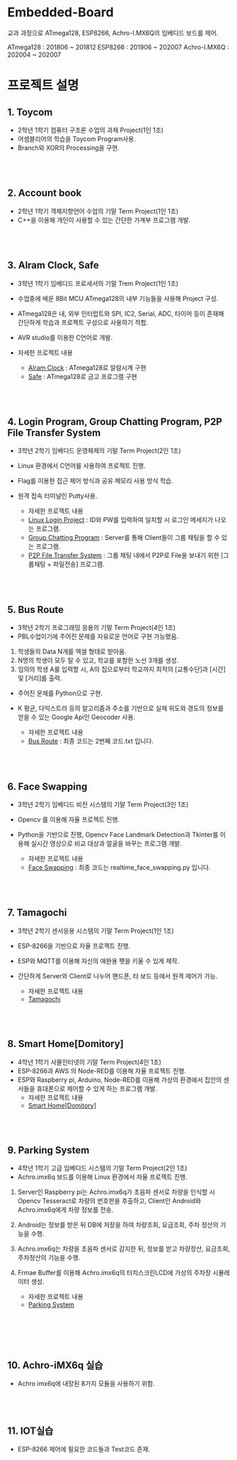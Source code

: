 # Embedded-Board

교과 과정으로 ATmega128, ESP8266, Achro-I.MX6Q의 임베디드 보드를 제어.

ATmega128 : 201806 ~ 201812
ESP8266 : 201906 ~ 202007
Achro-I.MX6Q : 202004 ~ 202007


# 프로젝트 설명

## 1. Toycom
- 2학년 1학기 컴퓨터 구조론 수업의 과제 Project(1인 1조)
- 어셈블리어의 학습을 Toycom Program사용.
- Branch와 XOR의 Processing을 구현.
<br><br>
<br><br>

## 2. Account book
- 2학년 1학기 객체지향언어 수업의 기말 Term Project(1인 1조)
- C++을 이용해 개인이 사용할 수 있는 간단한 가계부 프로그램 개발.
<br><br>
<br><br>

## 3. Alram Clock, Safe
- 3학년 1학기 임베디드 프로세서의 기말 Trem Project(1인 1조)
- 수업중에 배운 8Bit MCU ATmega128의 내부 기능들을 사용해 Project 구성.
- ATmega128은 내, 외부 인터럽트와 SPI, IC2, Serial, ADC, 타이머 등이 존재해 간단하게 학습과 프로젝트 구성으로 사용하기 적합.
- AVR studio를 이용한 C언어로 개발.

- 자세한 프로젝트 내용
    - [Alram Clock](https://github.com/sangwoo24/Main-Project-in-KPU/tree/master/Alram%20Clock) : ATmega128로 알람시계 구현
    - [Safe](https://github.com/sangwoo24/Main-Project-in-KPU/tree/master/Safe) : ATmega128로 금고 프로그램 구현
<br><br>
<br><br>

## 4. Login Program, Group Chatting Program, P2P File Transfer System

- 3학년 2학기 임베디드 운영체제의 기말 Term Project(2인 1조)
- Linux 환경에서 C언어를 사용하여 프로젝트 진행.
- Flag를 이용한 접근 제어 방식과 공유 메모리 사용 방식 학습.
- 원격 접속 터미널인 Putty사용.

    - 자세한 프로젝트 내용
    - [Linux Login Project](https://github.com/sangwoo24/Main-Project-in-KPU/tree/master/Linux_Login%20Program) : ID와 PW를 입력하여 일치할 시 로그인 메세지가 나오는 프로그램.
    - [Group Chatting Program](https://github.com/sangwoo24/Main-Project-in-KPU/tree/master/GroupChatting%20in%20Linux%2CC%2CSocket) : Server를 통해 Client들이 그룹 채팅을 할 수 있는 프로그램.
    - [P2P File Transfer System](https://github.com/sangwoo24/Main-Project-in-KPU/tree/master/P2P_File_Transfer%20in%20Linux%2CC%2CSocket) : 그룹 채팅 내에서 P2P로 File을 보내기 위한 [그룹채팅 + 파일전송]
    프로그램.
<br><br>
<br><br>

## 5. Bus Route
- 3학년 2학기 프로그래밍 응용의 기말 Term Project(4인 1조)
- PBL수업이기에 주어진 문제를 자유로운 언어로 구현 가능했음.
1. 학생들의 Data N개를 엑셀 형태로 받아옴.
2. N명의 학생이 모두 탈 수 있고, 학교를 포함한 노선 3개를 생성.
3. 임의의 학생 A를 입력할 시, A의 집으로부터 학교까지 최적의 [교통수단]과 [시간] 및 [거리]를 출력.
- 주어진 문제를 Python으로 구현.
- K 평균, 다익스트라 등의 알고리즘과 주소를 기반으로 실제 위도와 경도의 정보를 얻을 수 있는 Google Api인 Geocoder 사용.
    
    - 자세한 프로젝트 내용
    - [Bus Route](https://github.com/sangwoo24/Main-Project-in-KPU/tree/master/Bus%20route) : 최종 코드는 2번째 코드.txt 입니다.
<br><br>
<br><br>

## 6. Face Swapping
- 3학년 2학기 임베디드 비전 시스템의 기말 Term Project(3인 1조)
- Opencv 를 이용해 자율 프로젝트 진행.
- Python을 기반으로 진행, Opencv Face Landmark Detection과 Tkinter를 이용해 실시간 영상으로 비교 대상과 얼굴을 바꾸는 프로그램 개발.
    
    - 자세한 프로젝트 내용
    - [Face Swapping](https://github.com/sangwoo24/Main-Project-in-KPU/tree/master/Embedded%20Vision%20System%20-%20Face%20swapping) : 최종 코드는 realtime_face_swapping.py 입니다.
<br><br>
<br><br>

## 7. Tamagochi
- 3학년 2학기 센서응용 시스템의 기말 Term Project(1인 1조)
- ESP-8266을 기반으로 자율 프로젝트 진행.
- ESP와 MQTT를 이용해 자신의 애완용 펫을 키울 수 있게 제작.
- 간단하게 Server와 Client로 나누어 핸드폰, 타 보드 등에서 원격 제어가 가능.

    - 자세한 프로젝트 내용
    - [Tamagochi](https://github.com/sangwoo24/Main-Project-in-KPU/tree/master/Tamagotchi)
<br><br>
<br><br>

## 8. Smart Home[Domitory]
- 4학년 1학기 사물인터넷의 기말 Term Project(4인 1조)
- ESP-8266과 AWS 의 Node-RED를 이용해 자율 프로젝트 진행.
- ESP와 Raspberry pi, Arduino, Node-RED를 이용해 가상의 환경에서 집안의 센서들을 휴대폰으로 제어할 수 있게 하는 프로그램 개발.
    - 자세한 프로젝트 내용
    - [Smart Home[Domitory]](https://github.com/sangwoo24/Main-Project-in-KPU/tree/master/Smart%20Home(Domitory))
<br><br><br><br>
## 9. Parking System
- 4학년 1학기 고급 임베디드 시스템의 기말 Term Project(2인 1조)
- Achro.imx6q 보드를 이용해 Linux 환경에서 자율 프로젝트 진행.
1. Server인 Raspberry pi는 Achro.imx6q가 초음파 센서로 차량을 
인식할 시 Opencv Tesseract로 차량의 번호판을 추출하고, Client인 Android와 Achro.imx6q에게 차량 정보를 전송.

2. Android는 정보를 받은 뒤 DB에 저장을 하여 차량조회, 요금조회, 주차 정산의 기능을 수행.
3. Achro.imx6q는 차량을 초음파 센서로 감지한 뒤, 정보를 받고 차량정산, 요금조회, 주차정산의 기능을 수행.
4. Frmae Buffer를 이용해 Achro.imx6q의 터치스크린LCD에 가상의 주차장 시뮬레이터 생성.  

    - 자세한 프로젝트 내용
    - [Parking System](https://github.com/sangwoo24/Main-Project-in-KPU/tree/master/Parking%20System%20Project)

<br><br><br><br>

## 10. Achro-iMX6q 실습
- Achro imx6q에 내장된 8가지 모듈을 사용하기 위함.
<br><br><br><br>

## 11. IOT실습
- ESP-8266 제어에 필요한 코드들과 Test코드 존재.
